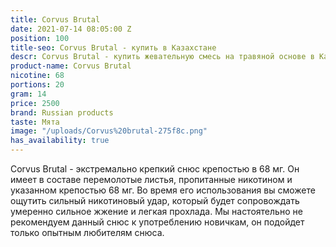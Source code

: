 ```yaml
---
title: Corvus Brutal
date: 2021-07-14 08:05:00 Z
position: 100
title-seo: Corvus Brutal - купить в Казахстане
descr: Corvus Brutal - купить жевательную смесь на травяной основе в Казахстане
product-name: Corvus Brutal
nicotine: 68
portions: 20
gram: 14
price: 2500
brand: Russian products
taste: Мята
image: "/uploads/Corvus%20brutal-275f8c.png"
has_availability: true
---
```


Corvus Brutal - экстремально крепкий снюс крепостью в 68 мг. Он имеет в составе перемолотые листья, пропитанные никотином и указанном крепостью 68 мг. Во время его использования вы сможете ощутить сильный никотиновый удар, который будет сопровождать умеренно сильное жжение и легкая прохлада. Мы настоятельно не рекомендуем данный снюс к употреблению новичкам, он подойдет только опытным любителям снюса. 
